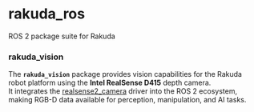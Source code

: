 # rakuda_ros
ROS 2 package suite for Rakuda

### rakuda_vision

The **`rakuda_vision`** package provides vision capabilities for the Rakuda robot platform using the **Intel RealSense D415** depth camera.  
It integrates the [realsense2_camera](https://github.com/IntelRealSense/realsense-ros) driver into the ROS 2 ecosystem, making RGB-D data available for perception, manipulation, and AI tasks.
